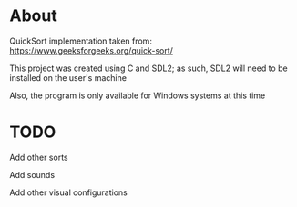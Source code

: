 # About

QuickSort implementation taken from: https://www.geeksforgeeks.org/quick-sort/

This project was created using C and SDL2; as such, SDL2 will need to be installed on the user's machine

Also, the program is only available for Windows systems at this time

# TODO

Add other sorts

Add sounds

Add other visual configurations